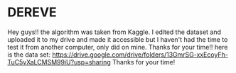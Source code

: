# DEREVE
Hey guys!! the algorithm was taken from Kaggle. I edited the dataset and uploaded it to my drive and made it accessible but I haven't had the time to test it from another computer, only did on mine.
Thanks for your time!!
here is the data set:
https://drive.google.com/drive/folders/13GmrSG-xxEcoyFh-TuC5vXaLCMSM99iU?usp=sharing
Thanks for your time!

